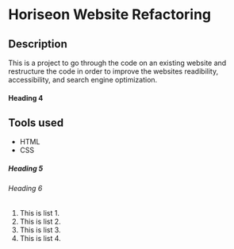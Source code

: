 # Horiseon Website Refactoring


## Description
This is a project to go through the code on an existing website and restructure the code in order to improve the websites readibility, accessibility, and search engine optimization.


#### Heading 4
## Tools used

- HTML
- CSS

##### Heading 5


###### Heading 6


1. This is list 1.
2. This is list 2.
3. This is list 3.
4. This is list 4.
